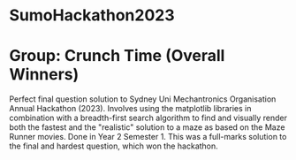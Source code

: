 # SumoHackathon2023
# Group: Crunch Time (Overall Winners)
Perfect final question solution to Sydney Uni Mechantronics Organisation Annual Hackathon (2023). 
Involves using the matplotlib libraries in combination with a breadth-first search algorithm to find and visually render both the fastest and the "realistic" solution to a maze as based on the Maze Runner movies. 
Done in Year 2 Semester 1. This was a full-marks solution to the final and hardest question, which won the hackathon.
